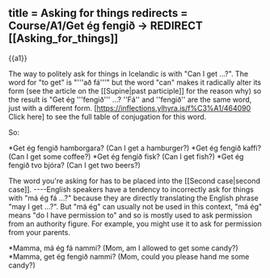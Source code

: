 title = Asking for things
redirects = Course/A1/Get ég fengið -> REDIRECT [[Asking_for_things]]
---

{{a1}}

The way to politely ask for things in Icelandic is with "Can I get ...?". The word for "to get" is "'''að fá'''" but the word "can" makes it radically alter its form (see the article on the [[Supine|past participle]] for the reason why) so the result is "Get ég '''fengið''' ...? ''Fá'' and ''fengið'' are the same word, just with a different form. [https://inflections.ylhyra.is/f%C3%A1/464090 Click here] to see the full table of conjugation for this word.

So: 

*Get ég fengið hamborgara? (Can I get a hamburger?)
*Get ég fengið kaffi? (Can I get some coffee?)
*Get ég fengið fisk? (Can I get fish?)
*Get ég fengið tvo bjóra? (Can I get two beers?)

The word you're asking for has to be placed into the [[Second case|second case]].
----English speakers have a tendency to incorrectly ask for things with "má ég fá ...?" because they are directly translating the English phrase "may I get ...?". But "má ég" can usually not be used in this context, "má ég" means "do I have permission to" and so is mostly used to ask permission from an authority figure. For example, you might use it to ask for permission from your parents.

*Mamma, má ég fá nammi? (Mom, am I allowed to get some candy?)
*Mamma, get ég fengið nammi? (Mom, could you please hand me some candy?)